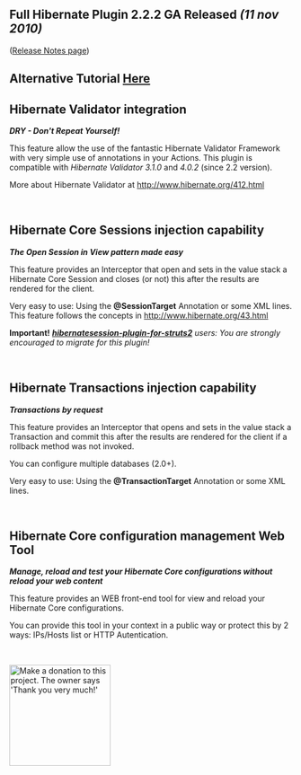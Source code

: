 ## Full Hibernate Plugin 2.2.2 GA Released _(11 nov 2010)_ ##
([Release Notes page](http://code.google.com/p/full-hibernate-plugin-for-struts2/wiki/6_Release_Notes))

## Alternative Tutorial [Here](http://www.vaannila.com/struts-2/struts-2-tutorial/struts-2-tutorial.html) ##

## Hibernate Validator integration ##
**_DRY - Don't Repeat Yourself!_**

This feature allow the use of the fantastic Hibernate Validator Framework with very simple use of annotations in your Actions. This plugin is compatible with _Hibernate Validator 3.1.0_ and _4.0.2_ (since 2.2 version).

More about Hibernate Validator at http://www.hibernate.org/412.html

<br />

## Hibernate Core Sessions injection capability ##
**_The Open Session in View pattern made easy_**

This feature provides an Interceptor that open and sets in the value stack a Hibernate Core Session and closes (or not) this after the results are rendered for the client.

Very easy to use: Using the **@SessionTarget** Annotation or some XML lines.
This feature follows the concepts in http://www.hibernate.org/43.html

**Important!** _**[hibernatesession-plugin-for-struts2](http://code.google.com/p/hibernatesession-plugin-for-struts2/)** users: You are strongly encouraged to migrate for this plugin!_

<br />

## Hibernate Transactions injection capability ##
**_Transactions by request_**

This feature provides an Interceptor that opens and sets in the value stack a Transaction and commit this after the results are rendered for the client if a rollback method was not invoked.

You can configure multiple databases (2.0+).

Very easy to use: Using the **@TransactionTarget** Annotation or some XML lines.

<br />

## Hibernate Core configuration management Web Tool ##
**_Manage, reload and test your Hibernate Core configurations without reload your web content_**

This feature provides an WEB front-end tool for view and reload your Hibernate Core configurations.

You can provide this tool in your context in a public way or protect this by 2 ways: IPs/Hosts list or HTTP Autentication.

<br />


<a href='https://www.paypal.com/cgi-bin/webscr?cmd=_s-xclick&hosted_button_id=2SC696DUFMKPG'><img src='http://www.avalihc.com.br/v01/donate.PNG' border='0' width='180' title="Make a donation to this project. The owner says 'Thank you very much!'"></img></a>
